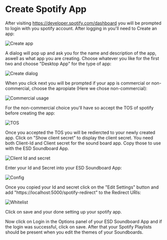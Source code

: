 # Create Spotify App 
After visiting https://developer.spotify.com/dashboard you will be prompted to login with you spotify account. After logging in you'll need to Create an app:

![Create app](https://raw.githubusercontent.com/WElRD/Images/master/spotify/01-Dashboard.png)

A dialog will pop up and ask you for the name and description of the app, aswell as what app you are creating. Choose whatever you like for the first two and choose "Desktop App" for the type of app:

![Create dialog](https://raw.githubusercontent.com/WElRD/Images/master/spotify/02-Create-App-Dialog.png)

When you click next you will be prompted if your app is commercial or non-commercial, choose the apropiate (Here we chose non-commercial):

![Commercial usage](https://raw.githubusercontent.com/WElRD/Images/master/spotify/03-Non-Commercial-Usage.png)

For the non-commercial choice you'll have so accept the TOS of spotify before creating the app:

![TOS](https://raw.githubusercontent.com/WElRD/Images/master/spotify/04-Accept-TOS.png)

Once you accepted the TOS you will be rediercted to your newly created app. Click on "Show client secret" to display the client secret. You need both Client-Id and Client secret for the sound board app. Copy those to use with the ESD Soundboard App.

![Client Id and secret](https://raw.githubusercontent.com/WElRD/Images/master/spotify/05-Get-Client-Id-and-Secret.png)

Enter your Id and Secret into your ESD Soundboard App:

![Config](https://raw.githubusercontent.com/WElRD/Images/master/ESDSoundboardApp/Frontend-06-Spotify-Options.png)

Once you copied your Id and secret click on the "Edit Settings" button and add "https://localhost:5000/spotify-redirect" to the Redirect URIs:

![Whitelist](https://raw.githubusercontent.com/WElRD/Images/master/spotify/06-Add-Redirect_URI.png)

Click on save and your done setting up your spotify app.

Now click on Login in the Options panel of your ESD Soundboard App and if the login was successful, click on save. After that your Spotify Playlists should be present when you edit the themes of your Soundboards.
